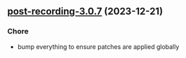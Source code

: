

## [post-recording-3.0.7](https://github.com/truecharts/charts/compare/post-recording-3.0.6...post-recording-3.0.7) (2023-12-21)

### Chore

- bump everything to ensure patches are applied globally
  
  